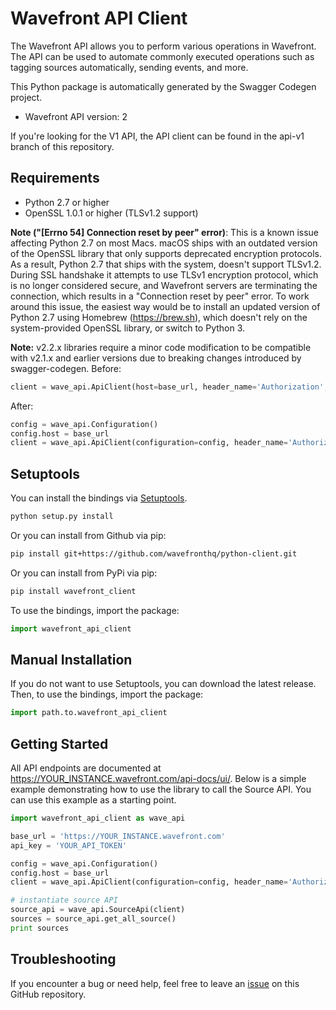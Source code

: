 # Wavefront API Client

The Wavefront API allows you to perform various operations in Wavefront. The API can be used to automate commonly executed operations such as tagging sources automatically, sending events, and more.

This Python package is automatically generated by the Swagger Codegen project.

- Wavefront API version: 2

If you're looking for the V1 API, the API client can be found in the api-v1 branch of this repository.

## Requirements

- Python 2.7 or higher 
- OpenSSL 1.0.1 or higher (TLSv1.2 support)

**Note ("[Errno 54] Connection reset by peer" error)**:
This is a known issue affecting Python 2.7 on most Macs. macOS ships with an outdated version of the OpenSSL library that only supports deprecated encryption protocols. As a result, Python 2.7 that ships with the system, doesn't support TLSv1.2. During SSL handshake it attempts to use TLSv1 encryption protocol, which is no longer considered secure, and Wavefront servers are terminating the connection, which results in a "Connection reset by peer" error.
To work around this issue, the easiest way would be to install an updated version of Python 2.7 using Homebrew (https://brew.sh), which doesn't rely on the system-provided OpenSSL library, or switch to Python 3.

**Note:** v2.2.x libraries require a minor code modification to be compatible with v2.1.x and earlier versions due to breaking changes introduced by swagger-codegen.
Before:

```python
client = wave_api.ApiClient(host=base_url, header_name='Authorization', header_value='Bearer ' + api_key)
```

After:

```python
config = wave_api.Configuration()
config.host = base_url
client = wave_api.ApiClient(configuration=config, header_name='Authorization', header_value='Bearer ' + api_key)
```

## Setuptools
You can install the bindings via [Setuptools](http://pypi.python.org/pypi/setuptools).

```sh
python setup.py install
```

Or you can install from Github via pip:

```sh
pip install git+https://github.com/wavefronthq/python-client.git
```

Or you can install from PyPi via pip:

```sh
pip install wavefront_client
```


To use the bindings, import the package:

```python
import wavefront_api_client
```

## Manual Installation
If you do not want to use Setuptools, you can download the latest release.
Then, to use the bindings, import the package:

```python
import path.to.wavefront_api_client
```

## Getting Started

All API endpoints are documented at https://YOUR_INSTANCE.wavefront.com/api-docs/ui/. Below is a simple example demonstrating how to use the library to call the Source API. You can use this example as a starting point.

```python
import wavefront_api_client as wave_api

base_url = 'https://YOUR_INSTANCE.wavefront.com'
api_key = 'YOUR_API_TOKEN'

config = wave_api.Configuration()
config.host = base_url
client = wave_api.ApiClient(configuration=config, header_name='Authorization', header_value='Bearer ' + api_key)

# instantiate source API
source_api = wave_api.SourceApi(client)
sources = source_api.get_all_source()
print sources
```

## Troubleshooting

If you encounter a bug or need help, feel free to leave an [issue](https://github.com/wavefrontHQ/python-client/issues) on this GitHub repository.
